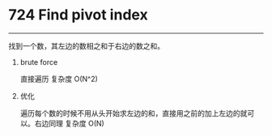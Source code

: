 # 724 Find pivot index
---
找到一个数，其左边的数相之和于右边的数之和。
1. brute force

    直接遍历
    复杂度 O(N^2)
2. 优化
    
    遍历每个数的时候不用从头开始求左边的和，直接用之前的加上左边的就可以。右边同理
    复杂度 O(N)